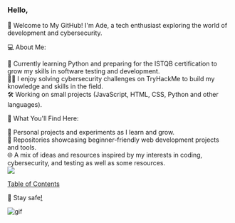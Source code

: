 ### Hello,

<!--
**SharpAdder/SharpAdder** is a ✨ _special_ ✨ repository because its `README.md` (this file) appears on your GitHub profile.

Here are some ideas to get you started:

- 🔭 I’m currently working on ...
- 🌱 I’m currently learning ...
- 👯 I’m looking to collaborate on ...
- 🤔 I’m looking for help with ...
- 💬 Ask me about ...
- 📫 How to reach me: ...
- 😄 Pronouns: ...
- ⚡ Fun fact: ...
-->

👋 Welcome to My GitHub!
I'm Ade, a tech enthusiast exploring the world of development and cybersecurity.

💻 About Me:

🌱 Currently learning Python and preparing for the ISTQB certification to grow my skills in software testing and development. </br>
🕵️‍♂️ I enjoy solving cybersecurity challenges on TryHackMe to build my knowledge and skills in the field. </br>
🛠️ Working on small projects (JavaScript, HTML, CSS, Python and other languages). </br>

📌 What You'll Find Here:

🚀 Personal projects and experiments as I learn and grow. </br>
📂 Repositories showcasing beginner-friendly web development projects and tools. </br>
🌐 A mix of ideas and resources inspired by my interests in coding, cybersecurity, and testing as well as some resources.</br>
<img src="https://tryhackme.com/api/v2/badges/public-profile?userPublicId=3834795" style='border:none;'></img>
<!-- [3D repo view 2021](https://skyline.github.com/SharpAdder/2021)  -->

 [Table of Contents](https://github.com/SharpAdder/repo-table-of-contents/blob/main/README.md)

<!-- Have a look over this [list](https://github.com/SharpAdder/public-link-list/blob/main/README.md) of tutorials and tools. ⚡ -->
<!--#### Learning platforms:
💻 [coursera](https://www.coursera.org) | [udacity](https://www.udacity.com) |  [udemy](https://www.udemy.com) -->


 🖖 Stay safe[!](https://github.com/SharpAdder/Evernote/blob/main/inside%20wiki.md)

![gif](https://media.giphy.com/media/L1R1tvI9svkIWwpVYr/giphy.gif)  
 





